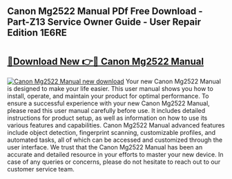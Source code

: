 ## Canon Mg2522 Manual PDf Free Download - Part-Z13 Service Owner Guide - User Repair Edition 1E6RE

# <h2><a href="http://bc22732.oget.top/?id=Canon+Mg2522+Manual">🔗Download New 👉🔴 Canon Mg2522 Manual</a></h2>

[![Canon Mg2522 Manual new download](https://i.imgur.com/5g1atiW.png)](http://bc22732.oget.top/?id=Canon+Mg2522+Manual)
Your new Canon Mg2522 Manual is designed to make your life easier. This user manual shows you how to install, operate, and maintain your product for optimal performance. To ensure a successful experience with your new Canon Mg2522 Manual, please read this user manual carefully before use. It includes detailed instructions for product setup, as well as information on how to use its various features and capabilities. Canon Mg2522 Manual advanced features include object detection, fingerprint scanning, customizable profiles, and automated tasks, all of which can be accessed and customized through the user interface. We trust that the Canon Mg2522 Manual has been an accurate and detailed resource in your efforts to master your new device. In case of any queries or concerns, please do not hesitate to reach out to our customer service team.
